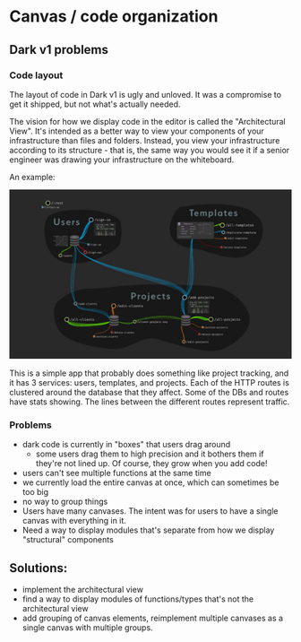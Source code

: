 # Canvas / code organization

## Dark v1 problems

### Code layout

The layout of code in Dark v1 is ugly and unloved. It was a compromise to get it shipped, but not what's actually needed.

The vision for how we display code in the editor is called the "Architectural View". It's intended as a better way to view your components of your infrastructure than files and folders. Instead, you view your infrastructure according to its structure - that is, the same way you would see it if a senior engineer was drawing your infrastructure on the whiteboard.

An example:

![](../.gitbook/assets/messages-image-2551186841-.jpeg)

This is a simple app that probably does something like project tracking, and it has 3 services: users, templates, and projects. Each of the HTTP routes is clustered around the database that they affect. Some of the DBs and routes have stats showing. The lines between the different routes represent traffic. 

### Problems

* dark code is currently in "boxes" that users drag around
  * some users drag them to high precision and it bothers them if they're not lined up. Of course, they grow when you add code!
* users can't see multiple functions at the same time
* we currently load the entire canvas at once, which can sometimes be too big
* no way to group things
* Users have many canvases. The intent was for users to have a single canvas with everything in it.
* Need a way to display modules that's separate from how we display "structural" components

## Solutions:

* implement the architectural view
* find a way to display modules of functions/types that's not the architectural view
* add grouping of canvas elements, reimplement multiple canvases as a single canvas with multiple groups.

